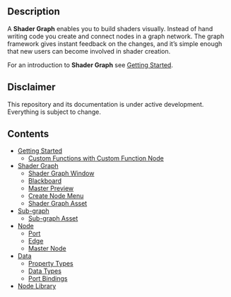 ## Description

A **Shader Graph** enables you to build shaders visually. Instead of hand writing code you create and connect nodes in a graph network. The graph framework gives instant feedback on the changes, and it’s simple enough that new users can become involved in shader creation.

For an introduction to **Shader Graph** see [Getting Started](Getting-Started.md).

## Disclaimer
This repository and its documentation is under active development. Everything is subject to change.

## Contents
* [Getting Started](Getting-Started.md)
   * [Custom Functions with Custom Function Node](Custom-Function-Node.md)
* [Shader Graph](Shader-Graph.md)
   * [Shader Graph Window](Shader-Graph-Window.md)
   * [Blackboard](Blackboard.md)
   * [Master Preview](Master-Preview.md)
   * [Create Node Menu](Create-Node-Menu.md)
   * [Shader Graph Asset](Shader-Graph-Asset.md)
* [Sub-graph](Sub-graph.md)
   * [Sub-graph Asset](Sub-graph-Asset.md)
* [Node](Node.md)
   * [Port](Port.md)
   * [Edge](Edge.md)
   * [Master Node](Master-Node.md)
* [Data](Data.md)
   * [Property Types](Property-Types.md)
   * [Data Types](Data-Types.md)
   * [Port Bindings](Port-Bindings.md)
* [Node Library](Node-Library.md)